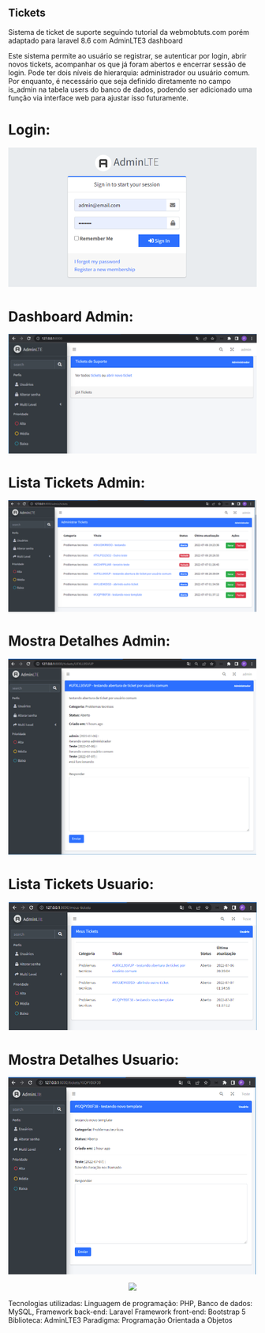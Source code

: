## Tickets
Sistema de ticket de suporte seguindo tutorial da webmobtuts.com porém adaptado para laravel 8.6 com AdminLTE3 dashboard

<p>Este sistema permite ao usuário se registrar, se autenticar por login, abrir novos tickets, acompanhar os que já foram abertos e encerrar sessão de login.
Pode ter dois níveis de hierarquia: administrador ou usuário comum. Por enquanto, é necessário que seja definido diretamente no campo is_admin na tabela users do banco de dados, podendo ser adicionado uma função via interface web para ajustar isso futuramente.</p>

# Login:
 <img src="/Screens/1.Login.png"/>

# Dashboard Admin:
<img src="/Screens/2.Dashboard%20Admin.png"/>

# Lista Tickets Admin:
<img src="/Screens/3.Lista%20Tickets.png"/>

# Mostra Detalhes Admin:
<img src="/Screens/4.Mostra%20detalhes%20e%20adiciona%20itera%C3%A7%C3%A3o.png"/>

# Lista Tickets Usuario:
<img src="/Screens/5.Lista%20Tickets%20usuario%20comum.png"/>

# Mostra Detalhes Usuario:
<img src="/Screens/6.Mostra%20detalhes%20e%20adiciona%20itera%C3%A7%C3%A3o%20usuario.png"/>

<p align="center"><a href="https://laravel.com" target="_blank"><img src="https://raw.githubusercontent.com/laravel/art/master/logo-lockup/5%20SVG/2%20CMYK/1%20Full%20Color/laravel-logolockup-cmyk-red.svg" width="400"></a></p>

Tecnologias utilizadas:
Linguagem de programação: PHP,
Banco de dados: MySQL,
Framework back-end: Laravel
Framework front-end: Bootstrap 5
Biblioteca: AdminLTE3
Paradigma: Programação Orientada a Objetos
